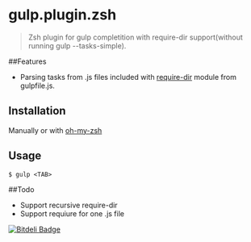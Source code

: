 # gulp.plugin.zsh
>Zsh plugin for gulp completition with require-dir support(without running gulp --tasks-simple).

##Features
  * Parsing tasks from .js files included with [require-dir](https://www.npmjs.com/package/require-dir) module from gulpfile.js.

## Installation
Manually or with [oh-my-zsh](https://github.com/robbyrussell/oh-my-zsh)

## Usage
```
$ gulp <TAB>
```

##Todo
  * Support recursive require-dir
  * Support requiure for one .js file



[![Bitdeli Badge](https://d2weczhvl823v0.cloudfront.net/ik9999/gulp.plugin.zsh/trend.png)](https://bitdeli.com/free "Bitdeli Badge")

